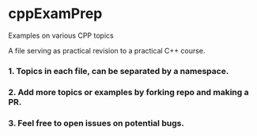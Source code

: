 # cppExamPrep
Examples on various CPP topics

A file serving as practical revision to a practical C++ course.

### 1. Topics in each file, can be separated by a namespace.
### 2. Add more topics or examples by forking repo and making a PR.
### 3. Feel free to open issues on potential bugs.
